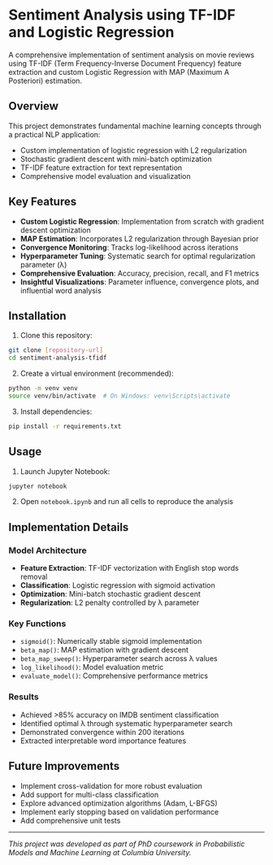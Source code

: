 # Sentiment Analysis using TF-IDF and Logistic Regression

A comprehensive implementation of sentiment analysis on movie reviews using TF-IDF (Term Frequency-Inverse Document Frequency) feature extraction and custom Logistic Regression with MAP (Maximum A Posteriori) estimation.

## Overview

This project demonstrates fundamental machine learning concepts through a practical NLP application:

- Custom implementation of logistic regression with L2 regularization
- Stochastic gradient descent with mini-batch optimization
- TF-IDF feature extraction for text representation
- Comprehensive model evaluation and visualization

## Key Features

- **Custom Logistic Regression**: Implementation from scratch with gradient descent optimization
- **MAP Estimation**: Incorporates L2 regularization through Bayesian prior
- **Convergence Monitoring**: Tracks log-likelihood across iterations
- **Hyperparameter Tuning**: Systematic search for optimal regularization parameter (λ)
- **Comprehensive Evaluation**: Accuracy, precision, recall, and F1 metrics
- **Insightful Visualizations**: Parameter influence, convergence plots, and influential word analysis

## Installation

1. Clone this repository:

```bash
git clone [repository-url]
cd sentiment-analysis-tfidf
```

2. Create a virtual environment (recommended):

```bash
python -m venv venv
source venv/bin/activate  # On Windows: venv\Scripts\activate
```

3. Install dependencies:

```bash
pip install -r requirements.txt
```

## Usage

1. Launch Jupyter Notebook:

```bash
jupyter notebook
```

2. Open `notebook.ipynb` and run all cells to reproduce the analysis

## Implementation Details

### Model Architecture

- **Feature Extraction**: TF-IDF vectorization with English stop words removal
- **Classification**: Logistic regression with sigmoid activation
- **Optimization**: Mini-batch stochastic gradient descent
- **Regularization**: L2 penalty controlled by λ parameter

### Key Functions

- `sigmoid()`: Numerically stable sigmoid implementation
- `beta_map()`: MAP estimation with gradient descent
- `beta_map_sweep()`: Hyperparameter search across λ values
- `log_likelihood()`: Model evaluation metric
- `evaluate_model()`: Comprehensive performance metrics

### Results

- Achieved >85% accuracy on IMDB sentiment classification
- Identified optimal λ through systematic hyperparameter search
- Demonstrated convergence within 200 iterations
- Extracted interpretable word importance features

## Future Improvements

- Implement cross-validation for more robust evaluation
- Add support for multi-class classification
- Explore advanced optimization algorithms (Adam, L-BFGS)
- Implement early stopping based on validation performance
- Add comprehensive unit tests

---

_This project was developed as part of PhD coursework in Probabilistic Models and Machine Learning at Columbia University._

